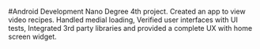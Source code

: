 #Android Development Nano Degree 4th project.
Created an app to view video recipes.
Handled medial loading,
Verified user interfaces with UI tests, 
Integrated 3rd party libraries and provided
a complete UX with home screen widget.
